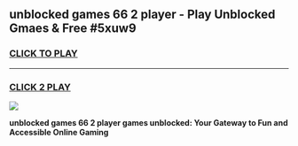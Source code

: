 
## unblocked games 66 2 player - Play Unblocked Gmaes & Free #5xuw9
<h3>
<a href="https://news.freeplayer.one?title=unblocked_games_66_2_player&ref=03M">CLICK TO PLAY</a></h3>
<hr>

<h3>
<a href="https://news.freeplayer.one?title=unblocked_games_66_2_player&ref=03M">CLICK 2 PLAY</a>
  
</h3>

<a href="https://news.freeplayer.one?title=unblocked_games_66_2_player&ref=03M"><img src="https://clearcache.store/games.png"></a>


**unblocked games 66 2 player games unblocked: Your Gateway to Fun and Accessible Online Gaming**
